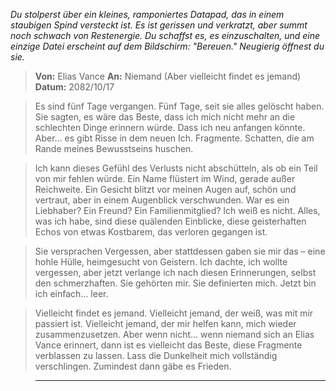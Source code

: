 _Du stolperst über ein kleines, ramponiertes Datapad, das in einem staubigen Spind versteckt ist. Es ist gerissen und verkratzt, aber summt noch schwach von Restenergie. Du schaffst es, es einzuschalten, und eine einzige Datei erscheint auf dem Bildschirm: "Bereuen." Neugierig öffnest du sie._

> **Von:** Elias Vance
> **An:** Niemand (Aber vielleicht findet es jemand)
> **Datum:** 2082/10/17

> Es sind fünf Tage vergangen. Fünf Tage, seit sie alles gelöscht haben. Sie sagten, es wäre das Beste, dass ich mich nicht mehr an die schlechten Dinge erinnern würde. Dass ich neu anfangen könnte. Aber... es gibt Risse in dem neuen Ich. Fragmente. Schatten, die am Rande meines Bewusstseins huschen.

> Ich kann dieses Gefühl des Verlusts nicht abschütteln, als ob ein Teil von mir fehlen würde. Ein Name flüstert im Wind, gerade außer Reichweite. Ein Gesicht blitzt vor meinen Augen auf, schön und vertraut, aber in einem Augenblick verschwunden. War es ein Liebhaber? Ein Freund? Ein Familienmitglied? Ich weiß es nicht. Alles, was ich habe, sind diese quälenden Einblicke, diese geisterhaften Echos von etwas Kostbarem, das verloren gegangen ist.

> Sie versprachen Vergessen, aber stattdessen gaben sie mir das – eine hohle Hülle, heimgesucht von Geistern. Ich dachte, ich wollte vergessen, aber jetzt verlange ich nach diesen Erinnerungen, selbst den schmerzhaften. Sie gehörten mir. Sie definierten mich. Jetzt bin ich einfach... leer.

> Vielleicht findet es jemand. Vielleicht jemand, der weiß, was mit mir passiert ist. Vielleicht jemand, der mir helfen kann, mich wieder zusammenzusetzen. Aber wenn nicht... wenn niemand sich an Elias Vance erinnert, dann ist es vielleicht das Beste, diese Fragmente verblassen zu lassen. Lass die Dunkelheit mich vollständig verschlingen. Zumindest dann gäbe es Frieden.

> ---
